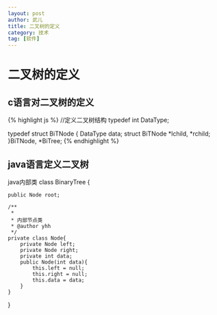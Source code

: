 ```yaml
---
layout: post
author: 武儿
title: 二叉树的定义
category: 技术
tag: [软件]
---
```


# 二叉树的定义
## c语言对二叉树的定义
{% highlight js %}
//定义二叉树结构
typedef int DataType;

typedef struct BiTNode
{
	DataType data;
	struct BiTNode *lchild, *rchild;
}BiTNode, *BiTree;
{% endhighlight %}

## java语言定义二叉树
java内部类
class BinaryTree {  
	  
    public Node root;  
      
    /** 
     *  
     * 内部节点类 
     * @author yhh 
     */  
    private class Node{  
        private Node left;  
        private Node right;  
        private int data;  
        public Node(int data){  
            this.left = null;  
            this.right = null;  
            this.data = data;  
        }  
    }  
}
